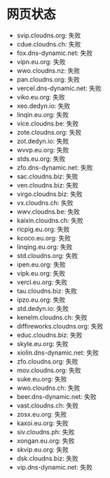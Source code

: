 # 网页状态
- svip.cloudns.org: 失败
- cdue.cloudns.ch: 失败
- fox.dns-dynamic.net: 失败
- vipn.eu.org: 失败
- wwo.cloudns.nz: 失败
- pan.cloudns.org: 失败
- vercel.dns-dynamic.net: 失败
- viko.eu.org: 失败
- xeo.dedyn.io: 失败
- linqin.eu.org: 失败
- vice.cloudns.be: 失败
- zote.cloudns.org: 失败
- zot.dedyn.io: 失败
- wvvp.eu.org: 失败
- stds.eu.org: 失败
- zfo.dns-dynamic.net: 失败
- sac.cloudns.biz: 失败
- ven.cloudns.biz: 失败
- virgo.cloudns.biz: 失败
- vx.cloudns.ch: 失败
- wwv.cloudns.be: 失败
- kaixin.cloudns.ch: 失败
- ricpig.eu.org: 失败
- kcoco.eu.org: 失败
- linqing.eu.org: 失败
- std.cloudns.org: 失败
- ipen.eu.org: 失败
- vipk.eu.org: 失败
- vercl.eu.org: 失败
- tau.cloudns.biz: 失败
- ipzo.eu.org: 失败
- std.dedyn.io: 失败
- kenelm.cloudns.ch: 失败
- diffireworks.cloudns.org: 失败
- educ.cloudns.biz: 失败
- skyle.eu.org: 失败
- xiolin.dns-dynamic.net: 失败
- zfo.cloudns.org: 失败
- mov.cloudns.org: 失败
- suke.eu.org: 失败
- wwo.cloudns.ch: 失败
- beer.dns-dynamic.net: 失败
- vast.cloudns.ch: 失败
- zosx.eu.org: 失败
- kaxoi.eu.org: 失败
- siv.cloudns.ph: 失败
- xongan.eu.org: 失败
- skvip.eu.org: 失败
- dsk.cloudns.biz: 失败
- vip.dns-dynamic.net: 失败
